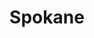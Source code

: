 ---
title: Spokane
crosslinks:
- autotldr
- techsupport
- Washington
- WAlitics
- movies
- Atlanta
- SALEM
- Denver
- vexillology
- Wake_surfing
- exmotrees
- spokanetrees
- motorcycles
- ClopClop
- dogpictures
- niceguys
- IAmA
- BoxingStreams
- Socialism_101
- askscience
---